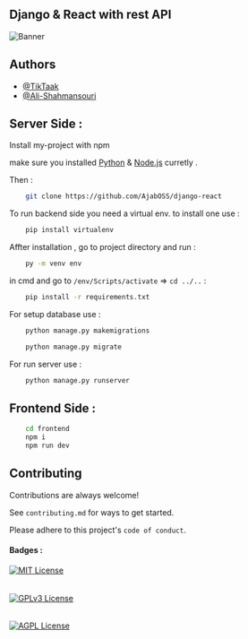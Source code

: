 
## Django & React with rest API
![Banner](https://i.ibb.co/gPcpKg2/django-react-header-51a983c82dcb.png)


## Authors

- [@TikTaak](https://www.github.com/tiktaak)
- [@Ali-Shahmansouri](https://github.com/Ali-Shahmansouri)


## Server Side :

Install my-project with npm

make sure you installed [Python](https://www.python.org/) & [Node.js](https://nodejs.org/en) curretly . 

Then :
```bash
    git clone https://github.com/AjabOSS/django-react
```

To run backend side you need a virtual env. to install one use :
```bash
    pip install virtualenv
```
Affter installation , go to project directory and run :

```bash 
    py -m venv env
```
in cmd and go to  ```/env/Scripts/activate``` => ```cd ../..```  :

```bash
    pip install -r requirements.txt
```
For setup database use :
```bash
    python manage.py makemigrations

    python manage.py migrate
```
For run server use :
```bash
    python manage.py runserver
```

## Frontend Side :


```bash
    cd frontend
    npm i
    npm run dev
```


## Contributing

Contributions are always welcome!

See `contributing.md` for ways to get started.

Please adhere to this project's `code of conduct`.


#### Badges :

[![MIT License](https://img.shields.io/badge/License-MIT-green.svg)](https://choosealicense.com/licenses/mit/)
######
[![GPLv3 License](https://img.shields.io/badge/License-GPL%20v3-yellow.svg)](https://opensource.org/licenses/)
######
[![AGPL License](https://img.shields.io/badge/license-AGPL-blue.svg)](http://www.gnu.org/licenses/agpl-3.0)

